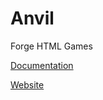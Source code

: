 # Anvil
Forge HTML Games

[Documentation](https://github.com/sojs-coder/Anvil/wiki)

[Website](https://anvil.sojs.repl.co)


